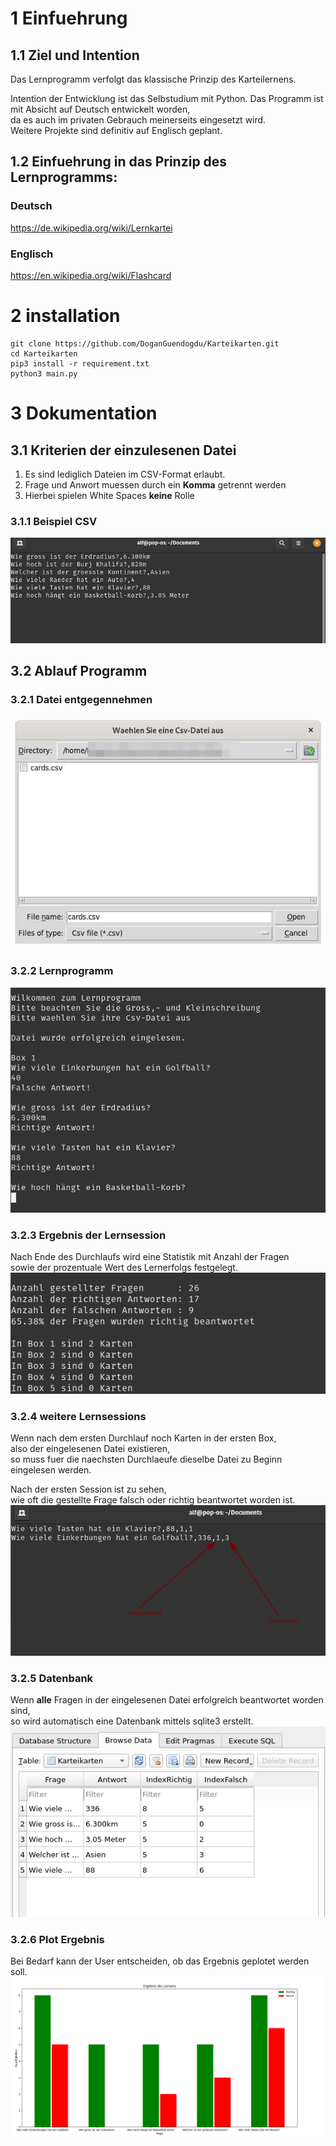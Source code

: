 # 1 Einfuehrung 

## 1.1 Ziel und Intention
Das Lernprogramm verfolgt das klassische Prinzip des Karteilernens.

Intention der Entwicklung ist das Selbstudium mit Python.
Das Programm ist mit Absicht auf Deutsch entwickelt worden,  
da es auch im privaten Gebrauch meinerseits eingesetzt wird.  
Weitere Projekte sind definitiv auf Englisch geplant.

## 1.2 Einfuehrung in das Prinzip des Lernprogramms:
### Deutsch   
https://de.wikipedia.org/wiki/Lernkartei

### Englisch 
https://en.wikipedia.org/wiki/Flashcard


# 2 installation
```
git clone https://github.com/DoganGuendogdu/Karteikarten.git 
cd Karteikarten
pip3 install -r requirement.txt
python3 main.py
```
# 3 Dokumentation

## 3.1 Kriterien der einzulesenen Datei
 1. Es sind lediglich Dateien im CSV-Format erlaubt.
 2. Frage und Anwort muessen durch ein **Komma** getrennt werden  
 3. Hierbei spielen White Spaces **keine** Rolle
 
 ### 3.1.1 Beispiel CSV
 <img src = "images/questions_answers.png" width = "650">


## 3.2 Ablauf Programm 

### 3.2.1 Datei entgegennehmen
<img src = "images/input.jpg"> 
  
### 3.2.2 Lernprogramm
<img src ="images/program.png">

### 3.2.3 Ergebnis der Lernsession
Nach Ende des Durchlaufs wird eine Statistik mit Anzahl der Fragen  
sowie der prozentuale Wert des Lernerfolgs festgelegt.  
<img src = "images/statistics.png"> 

### 3.2.4 weitere Lernsessions
Wenn nach dem ersten Durchlauf noch Karten in der ersten Box,  
also der eingelesenen Datei existieren,  
so muss fuer die naechsten Durchlaeufe dieselbe Datei zu Beginn eingelesen werden.

Nach der ersten Session ist zu sehen,  
wie oft die gestellte Frage falsch oder richtig beantwortet worden ist.    
<img src = "images/after_session.png"> 

### 3.2.5 Datenbank
Wenn **alle** Fragen in der eingelesenen Datei erfolgreich beantwortet worden sind,  
so wird automatisch eine Datenbank mittels sqlite3 erstellt.
<img src = "images/database.png"> 

### 3.2.6 Plot Ergebnis
Bei Bedarf kann der User entscheiden, ob das Ergebnis geplotet werden soll.  
<img src = "images/plot.png"> 






